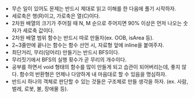 - 무슨 일이 있어도 문제는 반드시 제대로 읽고 이해를 한 다음에 풀기 시작하자.
- 세로축은 행(R)이고, 가로축은 열(C)이다.
- 2차원 배열의 크기가 주어질 때 N, M 순으로 주어지면 90% 이상은 먼저 나오는 숫자가 세로축 값이다.
- 2차원 배열 범위 함수는 반드시 따로 만들자(ex. OOB, isArea 등).
- 2~3줄만에 끝나는 함수는 함수 선언 시, 자료형 앞에 inline을 붙여주자.
- 최단거리, 무리(덩어리) 만들기는 반드시 BFS이다.
- 무리짓기에서 BFS의 실행 횟수가 곧 무리의 개수이다.
- 공부를 하면서 void 형태의 함수를 많이 만들게 되고 습관이 되어버리는데, 좋지 않다. 함수의 반환형은 언제나 다양하게 내 마음대로 할 수 있음을 명심하자.
- 반드시 하나의 객체로 판단할 수 있는 것들은 구조체로 만들 생각을 하자. (ex. 사람, 벌레, 로봇, 불, 장애물 등).
